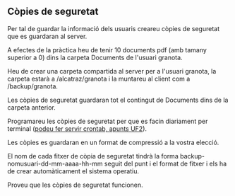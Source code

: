 ## Còpies de seguretat

Per tal de guardar la informació dels usuaris creareu còpies de seguretat que es guardaran al server.

A efectes de la pràctica heu de tenir 10 documents pdf (amb tamany superior a 0) dins la carpeta Documents de l'usuari granota. 

Heu de crear una carpeta compartida al server per a l'usuari granota, la carpeta estarà a /alcatraz/granota i la muntareu al client com a /backup/granota.

Les còpies de seguretat guardaran tot el contingut de Documents dins de la carpeta anterior.

Programareu les còpies de seguretat per que es facin diariament per terminal ([podeu fer servir crontab, apunts UF2](https://github.com/XaSaFa/MP04/blob/main/uf2/readme.md)).

Les còpies es guardaran en un format de compressió a la vostra elecció.

El nom de cada fitxer de còpia de seguretat tindrà la forma backup-nomusuari-dd-mm-aaaa-hh-mm seguit del punt i el format de fitxer i els ha de crear automàticament el sistema operatiu.

Proveu que les còpies de seguretat funcionen.
